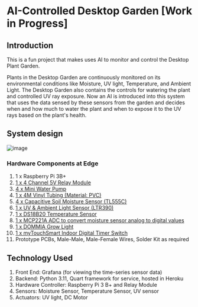 # AI-Controlled Desktop Garden [Work in Progress]

## Introduction
This is a fun project that makes uses AI to monitor and control the Desktop Plant Garden.

Plants in the Desktop Garden are continuously monitored on its environmental conditions like Moisture, UV light, Temperature, and Ambient Light. The Desktop Garden also contains the controls for watering the plant and controlled UV ray exposure. Now an AI is introduced into this system that uses the data sensed by these sensors from the garden and decides when and how much to water the plant and when to expose it to the UV rays based on the plant's health.

## System design
![image](https://github.com/navinsubramani/ai-controlled-dektop-garden/assets/17029551/e8282de4-01c3-4401-9224-d49dd4b5a4b9)

### Hardware Components at Edge
1. 1 x Raspberry Pi 3B+
2. [1 x 4 Channel 5V Relay Module](https://www.amazon.com/WayinTop-Automatic-Irrigation-Watering-Capacitive/dp/B07TMVNTDK/ref=sr_1_11?hvadid=190480806186&hvdev=c&hvlocphy=9001880&hvnetw=g&hvqmt=e&hvrand=9455202391857626053&hvtargid=kwd-317572890378&hydadcr=24600_9648833&keywords=raspberry+pi+soil+moisture+sensor&qid=1686106761&sr=8-11)
3. [4 x Mini Water Pump](https://www.amazon.com/WayinTop-Automatic-Irrigation-Watering-Capacitive/dp/B07TMVNTDK/ref=sr_1_11?hvadid=190480806186&hvdev=c&hvlocphy=9001880&hvnetw=g&hvqmt=e&hvrand=9455202391857626053&hvtargid=kwd-317572890378&hydadcr=24600_9648833&keywords=raspberry+pi+soil+moisture+sensor&qid=1686106761&sr=8-11)
4. [1 x 4M Vinyl Tubing (Material: PVC)](https://www.amazon.com/WayinTop-Automatic-Irrigation-Watering-Capacitive/dp/B07TMVNTDK/ref=sr_1_11?hvadid=190480806186&hvdev=c&hvlocphy=9001880&hvnetw=g&hvqmt=e&hvrand=9455202391857626053&hvtargid=kwd-317572890378&hydadcr=24600_9648833&keywords=raspberry+pi+soil+moisture+sensor&qid=1686106761&sr=8-11)
5. [4 x Capacitive Soil Moisture Sensor (TL555C)](https://www.amazon.com/WayinTop-Automatic-Irrigation-Watering-Capacitive/dp/B07TMVNTDK/ref=sr_1_11?hvadid=190480806186&hvdev=c&hvlocphy=9001880&hvnetw=g&hvqmt=e&hvrand=9455202391857626053&hvtargid=kwd-317572890378&hydadcr=24600_9648833&keywords=raspberry+pi+soil+moisture+sensor&qid=1686106761&sr=8-11)
6. [1 x UV & Ambient Light Sensor (LTR390)](https://www.amazon.com/gp/product/B09FDGTKLX/ref=ppx_yo_dt_b_asin_title_o09_s01?ie=UTF8&psc=1)
7. [1 x DS18B20 Temperature Sensor](https://www.amazon.com/Hilitchi-DS18B20-Waterproof-Temperature-Sensors/dp/B018KFX5X0?th=1)
8. [1 x MCP221A ADC to convert moisture sensor analog to digital values](https://www.adafruit.com/product/4471)
9. [1 x DOMMIA Grow Light](https://www.amazon.com/dp/B07TRKXX9D?ref=ppx_yo2ov_dt_b_product_details&th=1)
10. [1 x myTouchSmart Indoor Digital Timer Switch](https://www.homedepot.com/p/myTouchSmart-Indoor-Digital-24-Hour-Fashion-Timer-with-Cloth-Cover-2-Settings-1-Polarized-Outlet-66985/324058579)
11. Prototype PCBs, Male-Male, Male-Female Wires, Solder Kit as required

## Technology Used
1. Front End: Grafana (for viewing the time-series sensor data)
3. Backend: Python 3.11, Quart framework for service, hosted in Heroku
4. Hardware Controller: Raspberry Pi 3 B+ and Relay Module
5. Sensors: Moisture Sensor, Temperature Sensor, UV sensor
6. Actuators: UV light, DC Motor
